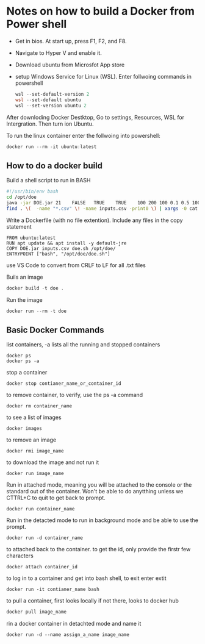 # Notes on how to build a Docker from Power shell

- Get in bios. At start up, press F1, F2, and F8.  
- Navigate to Hyper V and enable it.  
- Download ubuntu from Microsfot App store
- setup Windows Service for Linux (WSL). Enter follwoing commands in powershell
  
  ```powershell
  wsl --set-default-version 2
  wsl --set-default ubuntu
  wsl --set-version ubuntu 2
  ```  

After downloding Docker Destktop, Go to settings, Resources, WSL for Intergration. Then turn ion Ubuntu.  

To run the linux container enter the follwoing into powershell:  
```powershell
docker run --rm -it ubuntu:latest
```
## How to do a docker build

Build a shell script to run in BASH

```bash
#!/usr/bin/env bash
cd /opt/doe
java -jar DOE.jar 21	FALSE	TRUE	TRUE	100	200	100	0.1	0.5	100	3	0.2	100	20	0.2	3	3	0.05
find . \(  -name "*.csv" \! -name inputs.csv -print0 \) | xargs -0 cat
```

Write a Dockerfile (with no file extention). 
Include any files in the copy statement

```
FROM ubuntu:latest
RUN apt update && apt install -y default-jre
COPY DOE.jar inputs.csv doe.sh /opt/doe/
ENTRYPOINT ["bash", "/opt/doe/doe.sh"]
```
use VS Code to convert from CRLF to LF for all .txt files  


Buils an image  

```powershell
docker build -t doe .
```

Run the image 

```powershell
docker run --rm -t doe
```
## Basic Docker Commands

list containers, -a lists all the running and stopped containers 
```
docker ps
docker ps -a
```
stop a container
```
docker stop contianer_name_or_container_id
```
to remove container, to verify, use the ps -a command
```
docker rm container_name
```
to see a list of images
```
docker images
```
to remove an image
```
docker rmi image_name
```
to download the image and not run it
```
docker run image_name
```
Run in attached mode, meaning you will be attached to the console or the standard out of the container. Won't be able to do anytthing unless we CTTRL+C to quit to get back to prompt.  
``` 
docker run container_name
```
Run in the detacted mode to run in background mode and be able to use the prompt.  
```
docker run -d container_name
```
to attached back to the container. to get the id, only provide the firstr few characters  
```
docker attach container_id
```
to log in to a container and get into bash shell, to exit enter extit
```
docker run -it contianer_name bash
```
to pull a container, first looks locally if not there, looks to docker hub
```bash
docker pull image_name
```
rin a docker container in detachted mode and name it
```
docker run -d --name assign_a_name image_name
```










